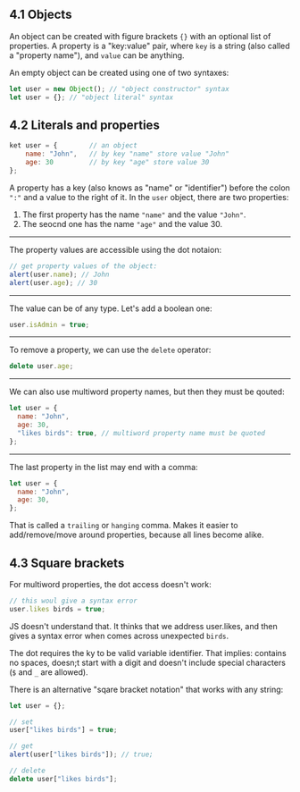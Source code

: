 ## 4.1 Objects

An object can be created with figure brackets `{}` with an optional list of properties. A property is a "key:value" pair, where `key` is a string (also called a "property name"), and `value` can be anything.

An empty object can be created using one of two syntaxes:

```js
let user = new Object(); // "object constructor" syntax
let user = {}; // "object literal" syntax
```

## 4.2 Literals and properties

```js
ket user = {        // an object
    name: "John",   // by key "name" store value "John"
    age: 30         // by key "age" store value 30
};
```

A property has a key (also knows as "name" or "identifier") before the colon `":"`
and a value to the right of it.
In the `user` object, there are two properties:

1. The first property has the name `"name"` and the value `"John"`.
2. The seocnd one has the name `"age"` and the value 30.

---

The property values are accessible using the dot notaion:

```js
// get property values of the object:
alert(user.name); // John
alert(user.age); // 30
```

---

The value can be of any type. Let's add a boolean one:

```js
user.isAdmin = true;
```

---

To remove a property, we can use the `delete` operator:

```js
delete user.age;
```

---

We can also use multiword property names, but then they must be qouted:

```js
let user = {
  name: "John",
  age: 30,
  "likes birds": true, // multiword property name must be quoted
};
```

---

The last property in the list may end with a comma:

```js
let user = {
  name: "John",
  age: 30,
};
```

That is called a `trailing` or `hanging` comma. Makes it easier to add/remove/move around properties, because all lines become alike.

## 4.3 Square brackets

For multiword properties, the dot access doesn't work:

```js
// this woul give a syntax error
user.likes birds = true;
```

JS doesn't understand that. It thinks that we address user.likes, and then gives a syntax error when comes across unexpected `birds`.

The dot requires the ky to be valid variable identifier. That implies: contains no spaces, doesn;t start with a digit and doesn't include special characters (`$` and `_` are allowed).

There is an alternative "sqare bracket notation" that works with any string:

```js
let user = {};

// set
user["likes birds"] = true;

// get
alert(user["likes birds"]); // true;

// delete
delete user["likes birds"];
```
